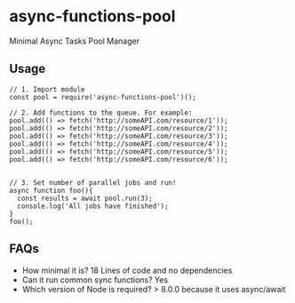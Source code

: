 # async-functions-pool
Minimal Async Tasks Pool Manager

## Usage
```
// 1. Import module
const pool = require('async-functions-pool')();

// 2. Add functions to the queue. For example:
pool.add(() => fetch('http://someAPI.com/resource/1'));
pool.add(() => fetch('http://someAPI.com/resource/2'));
pool.add(() => fetch('http://someAPI.com/resource/3'));
pool.add(() => fetch('http://someAPI.com/resource/4'));
pool.add(() => fetch('http://someAPI.com/resource/5'));
pool.add(() => fetch('http://someAPI.com/resource/6'));


// 3. Set number of parallel jobs and run!
async function foo(){
  const results = await pool.run(3);
  console.log('All jobs have finished');
}
foo();
```

## FAQs

- How minimal it is? 18 Lines of code and no dependencies
- Can it run common sync functions? Yes
- Which version of Node is required? > 8.0.0 because it uses async/await
